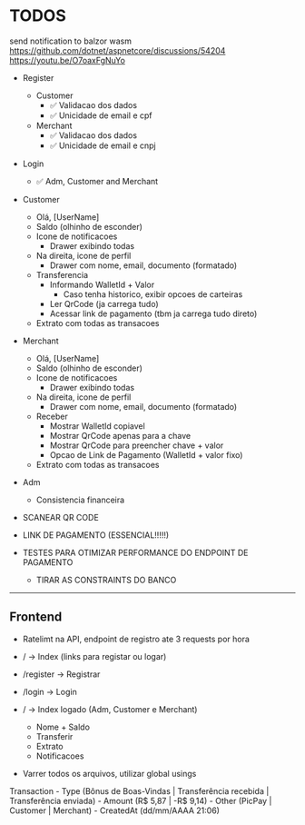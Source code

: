 # TODOS

send notification to balzor wasm
https://github.com/dotnet/aspnetcore/discussions/54204
https://youtu.be/O7oaxFgNuYo


- Register
    - Customer
        - ✅ Validacao dos dados
        - ✅ Unicidade de email e cpf
    - Merchant
        - ✅ Validacao dos dados
        - ✅ Unicidade de email e cnpj

- Login
    - ✅ Adm, Customer and Merchant

- Customer
    - Olá, [UserName]
    - Saldo (olhinho de esconder)
    - Icone de notificacoes
        - Drawer exibindo todas
    - Na direita, icone de perfil
        - Drawer com nome, email, documento (formatado)
    - Transferencia
        - Informando WalletId + Valor
            - Caso tenha historico, exibir opcoes de carteiras
        - Ler QrCode (ja carrega tudo)
        - Acessar link de pagamento (tbm ja carrega tudo direto)
    - Extrato com todas as transacoes

- Merchant
    - Olá, [UserName]
    - Saldo (olhinho de esconder)
    - Icone de notificacoes
        - Drawer exibindo todas
    - Na direita, icone de perfil
        - Drawer com nome, email, documento (formatado)
    - Receber
        - Mostrar WalletId copiavel
        - Mostrar QrCode apenas para a chave
        - Mostrar QrCode para preencher chave + valor
        - Opcao de Link de Pagamento (WalletId + valor fixo)
    - Extrato com todas as transacoes

- Adm
    - Consistencia financeira








- SCANEAR QR CODE
- LINK DE PAGAMENTO (ESSENCIAL!!!!!)

- TESTES PARA OTIMIZAR PERFORMANCE DO ENDPOINT DE PAGAMENTO
    - TIRAR AS CONSTRAINTS DO BANCO

---------------------------------------

## Frontend

- Ratelimt na API, endpoint de registro ate 3 requests por hora

- /         -> Index (links para registar ou logar)
- /register -> Registrar
- /login    -> Login

- /         -> Index logado (Adm, Customer e Merchant)
    - Nome + Saldo
    - Transferir
    - Extrato
    - Notificacoes


- Varrer todos os arquivos, utilizar global usings




Transaction
    - Type      (Bônus de Boas-Vindas | Transferência recebida | Transferência enviada)
    - Amount    (R$ 5,87 | -R$ 9,14) 
    - Other     (PicPay | Customer | Merchant)
    - CreatedAt (dd/mm/AAAA 21:06)



